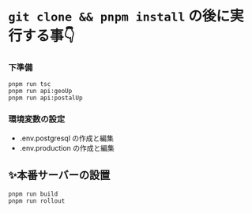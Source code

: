 `git clone && pnpm install` の後に実行する事👇️
===============================================

### 下準備

~~~pwsh
pnpm run tsc
pnpm run api:geoUp
pnpm run api:postalUp
~~~

### 環境変数の設定

- .env.postgresql の作成と編集
- .env.production の作成と編集

✨️本番サーバーの設置
----------------------

~~~pwsh
pnpm run build
pnpm run rollout
~~~
